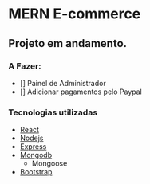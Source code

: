 # MERN E-commerce

## Projeto em andamento.
### A Fazer:
- [] Painel de Administrador
- [] Adicionar pagamentos pelo Paypal


### Tecnologias utilizadas

- [React](https://reactjs.org/)
- [Nodejs](https://nodejs.org/en/)
- [Express](https://expressjs.com/)
- [Mongodb](https://www.mongodb.com/)
  - Mongoose
- [Bootstrap](https://getbootstrap.com/)
